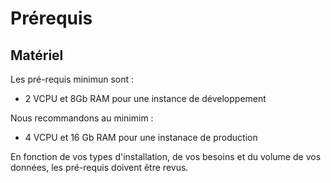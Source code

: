 # Prérequis

## Matériel

Les pré-requis minimun sont : 

 - 2 VCPU et 8Gb RAM pour une instance de développement
 
 Nous recommandons au minimim :
 
  - 4 VCPU et 16 Gb RAM pour une instanace de production


En fonction de vos types d'installation, de vos besoins et du volume de vos données, les pré-requis doivent être revus.